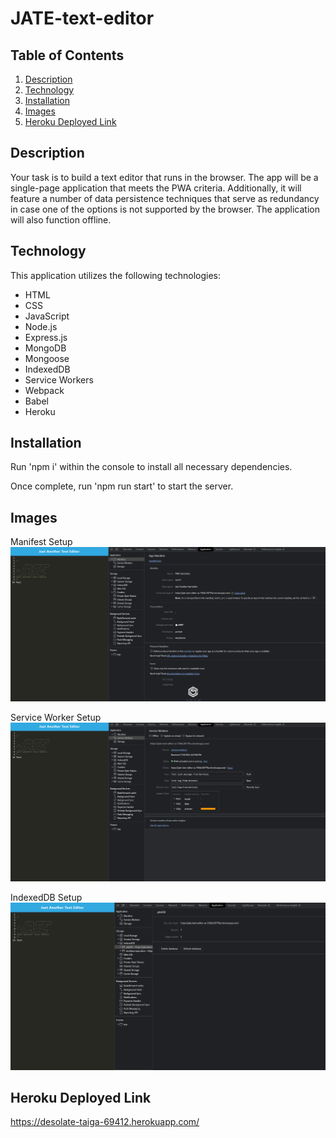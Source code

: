 # JATE-text-editor
## Table of Contents
1. [Description](#description)
2. [Technology](#technology)
3. [Installation](#installation)
4. [Images](#images)
6. [Heroku Deployed Link](#heroku-deployed-link)

## Description
Your task is to build a text editor that runs in the browser. The app will be a single-page application that meets the PWA criteria. Additionally, it will feature a number of data persistence techniques that serve as redundancy in case one of the options is not supported by the browser. The application will also function offline.

## Technology
This application utilizes the following technologies:

  * HTML
  * CSS
  * JavaScript
  * Node.js
  * Express.js
  * MongoDB
  * Mongoose
  * IndexedDB
  * Service Workers
  * Webpack
  * Babel
  * Heroku

## Installation
Run 'npm i' within the console to install all necessary dependencies.

Once complete, run 'npm run start' to start the server.

## Images
Manifest Setup
![Manifest](./images/manifest.png)

Service Worker Setup
![Service Worker](./images/serviceworker.png)

IndexedDB Setup
![IndexedDB](./images/indexeddb.png)

## Heroku Deployed Link
https://desolate-taiga-69412.herokuapp.com/
